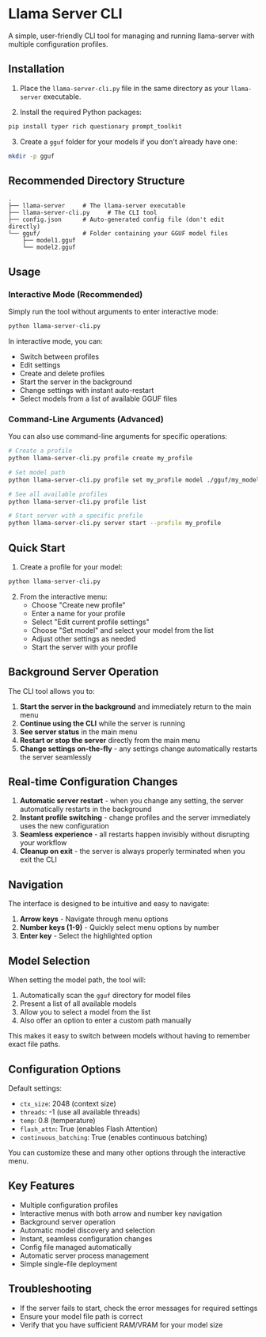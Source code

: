 # Llama Server CLI

A simple, user-friendly CLI tool for managing and running llama-server with multiple configuration profiles.

## Installation

1. Place the `llama-server-cli.py` file in the same directory as your `llama-server` executable.

2. Install the required Python packages:

```bash
pip install typer rich questionary prompt_toolkit
```

3. Create a `gguf` folder for your models if you don't already have one:

```bash
mkdir -p gguf
```


## Recommended Directory Structure

```
.
├── llama-server     # The llama-server executable
├── llama-server-cli.py     # The CLI tool
├── config.json      # Auto-generated config file (don't edit directly)
└── gguf/            # Folder containing your GGUF model files
    ├── model1.gguf
    └── model2.gguf
```

## Usage

### Interactive Mode (Recommended)

Simply run the tool without arguments to enter interactive mode:

```bash
python llama-server-cli.py
```

In interactive mode, you can:
- Switch between profiles
- Edit settings
- Create and delete profiles
- Start the server in the background
- Change settings with instant auto-restart
- Select models from a list of available GGUF files

### Command-Line Arguments (Advanced)

You can also use command-line arguments for specific operations:

```bash
# Create a profile
python llama-server-cli.py profile create my_profile

# Set model path
python llama-server-cli.py profile set my_profile model ./gguf/my_model.gguf

# See all available profiles
python llama-server-cli.py profile list

# Start server with a specific profile
python llama-server-cli.py server start --profile my_profile
```

## Quick Start

1. Create a profile for your model:

```bash
python llama-server-cli.py
```

2. From the interactive menu:
   - Choose "Create new profile"
   - Enter a name for your profile
   - Select "Edit current profile settings"
   - Choose "Set model" and select your model from the list
   - Adjust other settings as needed
   - Start the server with your profile

## Background Server Operation

The CLI tool allows you to:

1. **Start the server in the background** and immediately return to the main menu
2. **Continue using the CLI** while the server is running
3. **See server status** in the main menu
4. **Restart or stop the server** directly from the main menu
5. **Change settings on-the-fly** - any settings change automatically restarts the server seamlessly

## Real-time Configuration Changes

1. **Automatic server restart** - when you change any setting, the server automatically restarts in the background
2. **Instant profile switching** - change profiles and the server immediately uses the new configuration
3. **Seamless experience** - all restarts happen invisibly without disrupting your workflow
4. **Cleanup on exit** - the server is always properly terminated when you exit the CLI

## Navigation

The interface is designed to be intuitive and easy to navigate:

1. **Arrow keys** - Navigate through menu options
2. **Number keys (1-9)** - Quickly select menu options by number
3. **Enter key** - Select the highlighted option

## Model Selection

When setting the model path, the tool will:
1. Automatically scan the `gguf` directory for model files
2. Present a list of all available models
3. Allow you to select a model from the list
4. Also offer an option to enter a custom path manually

This makes it easy to switch between models without having to remember exact file paths.

## Configuration Options

Default settings:
- `ctx_size`: 2048 (context size)
- `threads`: -1 (use all available threads)
- `temp`: 0.8 (temperature)
- `flash_attn`: True (enables Flash Attention)
- `continuous_batching`: True (enables continuous batching)

You can customize these and many other options through the interactive menu.

## Key Features

- Multiple configuration profiles
- Interactive menus with both arrow and number key navigation
- Background server operation
- Automatic model discovery and selection
- Instant, seamless configuration changes
- Config file managed automatically
- Automatic server process management
- Simple single-file deployment

## Troubleshooting

- If the server fails to start, check the error messages for required settings
- Ensure your model file path is correct
- Verify that you have sufficient RAM/VRAM for your model size